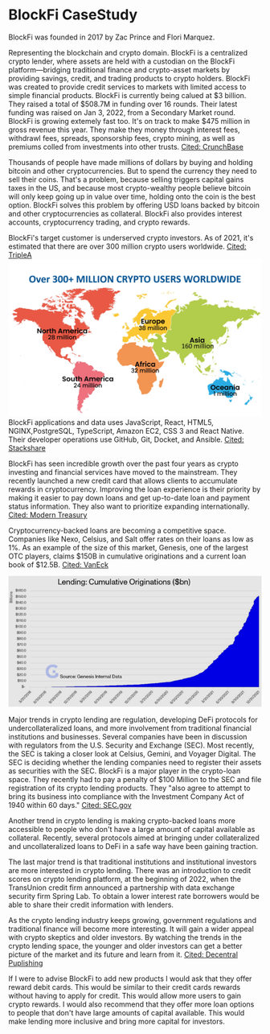 # BlockFi CaseStudy
BlockFi was founded in 2017 by Zac Prince and Flori Marquez.
 
 
Representing the blockchain and crypto domain. BlockFi is a centralized crypto lender, where assets are held with a custodian on the BlockFi platform—bridging traditional finance and crypto-asset markets by providing savings, credit, and trading products to crypto holders. BlockFi was created to provide credit services to markets with limited access to simple financial products. BlockFi is currently being calued at $3 billion. They raised a total of $508.7M in funding over 16 rounds. Their latest funding was raised on Jan 3, 2022, from a Secondary Market round. BlockFi is growing extemely fast too. It's on track to make $475 million in gross revenue this year. They make they money through interest fees, withdrawl fees, spreads, sponsorship fees, crypto mining, as well as premiums colled from investments into other trusts.
[Cited: CrunchBase](https://www.crunchbase.com/organization/blockfi-inc)
 

 
Thousands of people have made millions of dollars by buying and holding bitcoin and other cryptocurrencies. But to spend the currency they need to sell their coins. That's a problem, because selling triggers capital gains taxes in the US, and because most crypto-wealthy people believe bitcoin will only keep going up in value over time, holding onto the coin is the best option. BlockFi solves this problem by offering USD loans backed by bitcoin and other cryptocurrencies as collateral. BlockFi also provides interest accounts, cryptocurrency trading, and crypto rewards.
 
 
BlockFi's target customer is underserved crypto investors. As of 2021, it's estimated that there are over 300 million crypto users worldwide. [Cited: TripleA](https://triple-a.io/crypto-ownership/)
![Market Trend Graph](GlobalCryptoAdoption.png.webp)
BlockFi applications and data uses JavaScript, React, HTML5, NGINX,PostgreSQL, TypeScript, Amazon EC2, CSS 3 and React Native. Their developer operations use GitHub, Git, Docket, and Ansible. [Cited: Stackshare](https://stackshare.io/blockfi/blockfi)


BlockFi has seen incredible growth over the past four years as crypto investing and financial services have moved to the mainstream. They recently launched a new credit card that allows clients to accumulate rewards in cryptocurrency. Improving the loan experience is their priority by making it easier to pay down loans and get up-to-date loan and payment status information. They also want to prioritize expanding internationally. [Cited: Modern Treasury](https://www.moderntreasury.com/customers/blockfi)


Cryptocurrency-backed loans are becoming a competitive space. Companies like Nexo, Celsius, and Salt offer rates on their loans as low as 1%.
As an example of the size of this market, Genesis, one of the largest OTC players, claims $150B in cumulative originations and a current loan book of $12.5B. [Cited: VanEck](https://www.vaneck.com/us/en/blogs/digital-assets/matthew-sigel-crypto-lending-and-the-search-for-yield/)


![Crypto Lending](digital-assets-blog_february_chart-1_2022.02_v1.png)
 
Major trends in crypto lending are regulation, developing DeFi protocols for undercollateralized loans, and more involvement from traditional financial institutions and businesses. Several companies have been in discussion with regulators from the U.S. Security and Exchange (SEC). Most recently, the SEC is taking a closer look at Celsius, Gemini, and Voyager Digital. The SEC is deciding whether the lending companies need to register their assets as securities with the SEC.
BlockFi is a major player in the crypto-loan space. They recently had to pay a penalty of $100 Million to the SEC and file registration of its crypto lending products. They "also agree to attempt to bring its business into compliance with the Investment Company Act of 1940 within 60 days." [Cited: SEC.gov](https://www.sec.gov/news/press-release/2022-26)
 
Another trend in crypto lending is making crypto-backed loans more accessible to people who don't have a large amount of capital available as collateral. Recently, several protocols aimed at bringing under collateralized and uncollateralized loans to DeFi in a safe way have been gaining traction.
 
The last major trend is that traditional institutions and institutional investors are more interested in crypto lending. There was an introduction to credit scores on crypto lending platform, at the beginning of 2022, when the TransUnion credit firm announced a partnership with data exchange security firm Spring Lab. To obtain a lower interest rate borrowers would be able to share their credit information with lenders.
 
As the crypto lending industry keeps growing, government regulations and traditional finance will become more interesting. It will gain a wider appeal with crypto skeptics and older investors. By watching the trends in the crypto lending space, the younger and older investors can get a better picture of the market and its future and learn from it. [Cited: Decentral Puplishing](https://decentralpublishing.com/3-crypto-lending-trends-for-over-40-investors/)


If I were to advise BlockFi to add new products I would ask that they offer reward debit cards.  This would be similar to their credit cards rewards without having to apply for credit. This would allow more users to gain crypto rewards. I would also recommend that they offer more loan options to people that don't have large amounts of capital available. This would make lending more inclusive and bring more capital for investors.
 
 
 
 

